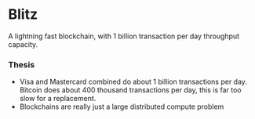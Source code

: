 # Blitz

A lightning fast blockchain, with 1 billion transaction per day throughput capacity. 

### Thesis
- Visa and Mastercard combined do about 1 billion transactions per day. Bitcoin does about 400 thousand transactions per day, this is far too slow for a replacement.
- Blockchains are really just a large distributed compute problem
